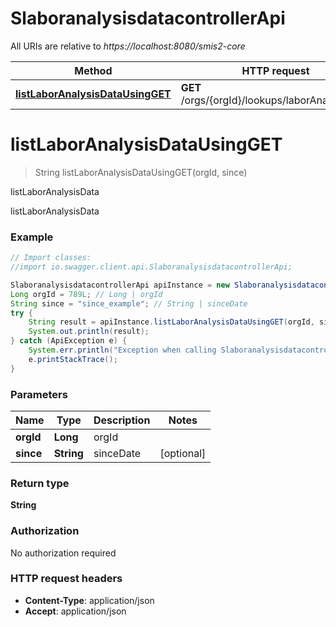 # SlaboranalysisdatacontrollerApi

All URIs are relative to *https://localhost:8080/smis2-core*

Method | HTTP request | Description
------------- | ------------- | -------------
[**listLaborAnalysisDataUsingGET**](SlaboranalysisdatacontrollerApi.md#listLaborAnalysisDataUsingGET) | **GET** /orgs/{orgId}/lookups/laborAnalysisData | listLaborAnalysisData


<a name="listLaborAnalysisDataUsingGET"></a>
# **listLaborAnalysisDataUsingGET**
> String listLaborAnalysisDataUsingGET(orgId, since)

listLaborAnalysisData

listLaborAnalysisData

### Example
```java
// Import classes:
//import io.swagger.client.api.SlaboranalysisdatacontrollerApi;

SlaboranalysisdatacontrollerApi apiInstance = new SlaboranalysisdatacontrollerApi();
Long orgId = 789L; // Long | orgId
String since = "since_example"; // String | sinceDate
try {
    String result = apiInstance.listLaborAnalysisDataUsingGET(orgId, since);
    System.out.println(result);
} catch (ApiException e) {
    System.err.println("Exception when calling SlaboranalysisdatacontrollerApi#listLaborAnalysisDataUsingGET");
    e.printStackTrace();
}
```

### Parameters

Name | Type | Description  | Notes
------------- | ------------- | ------------- | -------------
 **orgId** | **Long**| orgId |
 **since** | **String**| sinceDate | [optional]

### Return type

**String**

### Authorization

No authorization required

### HTTP request headers

 - **Content-Type**: application/json
 - **Accept**: application/json

